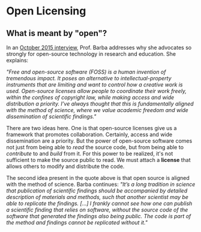 # Open Licensing

## What is meant by "open"?

In an [October 2015 interview](http://rtalbert.org/blog/2015/interview-lorena-barba), Prof. Barba addresses why she advocates so strongly for open-source technology in research and education. 
She explains: 

_"Free and open-source software (FOSS) is a human invention of tremendous impact. It poses an alternative to intellectual-property instruments that are limiting and want to control how a creative work is used. Open-source licenses allow people to coordinate their work freely, within the confines of copyright law, while making access and wide distribution a priority. I’ve always thought that this is fundamentally aligned with the method of science, where we value academic freedom and wide dissemination of scientific findings."_

There are two ideas here. One is that open-source licenses give us a framework that promotes collaboration. 
Certainly, access and wide dissemination are a priority. But the power of open-source software comes not just from being able to _read_ the source code, but from being able to _contribute_ to and _build_ from it. 
For this power to be realized, it's not sufficient to make the source public to read. 
We must attach a **license** that allows others to modify and distribute the code. 

The second idea present in the quote above is that open source is aligned with the method of science. 
Barba continues: 
_"It’s a long tradition in science that publication of scientific findings should be accompanied by detailed description of materials and methods, such that another scientist may be able to replicate the findings. […] I frankly cannot see how one can publish a scientific finding that relies on software, without the source code of the software that generated the findings also being public. The code is part of the method and findings cannot be replicated without it."_ 
